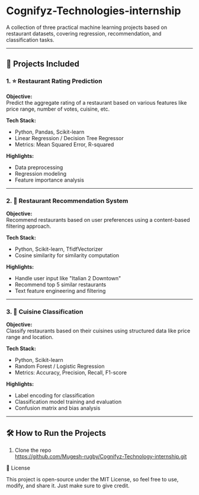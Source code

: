 # Cognifyz-Technologies-internship

A collection of three practical machine learning projects based on restaurant datasets, covering regression, recommendation, and classification tasks.

---

## 📁 Projects Included

### 1. ⭐ Restaurant Rating Prediction

**Objective:**  
Predict the aggregate rating of a restaurant based on various features like price range, number of votes, cuisine, etc.

**Tech Stack:**  
- Python, Pandas, Scikit-learn  
- Linear Regression / Decision Tree Regressor  
- Metrics: Mean Squared Error, R-squared

**Highlights:**  
- Data preprocessing  
- Regression modeling  
- Feature importance analysis

---

### 2. 🤝 Restaurant Recommendation System

**Objective:**  
Recommend restaurants based on user preferences using a content-based filtering approach.

**Tech Stack:**  
- Python, Scikit-learn, TfidfVectorizer  
- Cosine similarity for similarity computation

**Highlights:**  
- Handle user input like "Italian 2 Downtown"  
- Recommend top 5 similar restaurants  
- Text feature engineering and filtering

---

### 3. 🍜 Cuisine Classification

**Objective:**  
Classify restaurants based on their cuisines using structured data like price range and location.

**Tech Stack:**  
- Python, Scikit-learn  
- Random Forest / Logistic Regression  
- Metrics: Accuracy, Precision, Recall, F1-score

**Highlights:**  
- Label encoding for classification  
- Classification model training and evaluation  
- Confusion matrix and bias analysis

---
## 🛠️ How to Run the Projects

1. Clone the repo  
https://github.com/Mugesh-rugby/Cognifyz-Technology-internship.git

🧾 License

This project is open-source under the MIT License, so feel free to use, modify, and share it. Just make sure to give credit.
